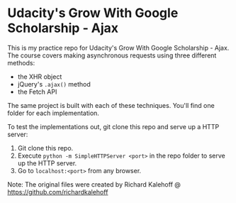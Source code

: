 # Udacity's Grow With Google Scholarship - Ajax
This is my practice repo for Udacity's Grow With Google Scholarship - Ajax. The course covers making asynchronous requests using three different methods:

* the XHR object
* jQuery's `.ajax()` method
* the Fetch API

The same project is built with each of these techniques. You'll find one folder for each implementation.

To test the implementations out, git clone this repo and serve up a HTTP server:
1. Git clone this repo.
2. Execute `python -m SimpleHTTPServer <port>` in the repo folder to serve up the HTTP server.
3. Go to `localhost:<port>` from any browser.

Note: The original files were created by Richard Kalehoff @ https://github.com/richardkalehoff
